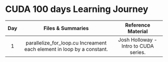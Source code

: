 # CUDA 100 days Learning Journey



Day | Files & Summaries | Reference Material | 
:---: |:---: | :--: |
1 | parallelize_for_loop.cu Increament each element in loop by a constant. | Josh Holloway - Intro to CUDA series.



